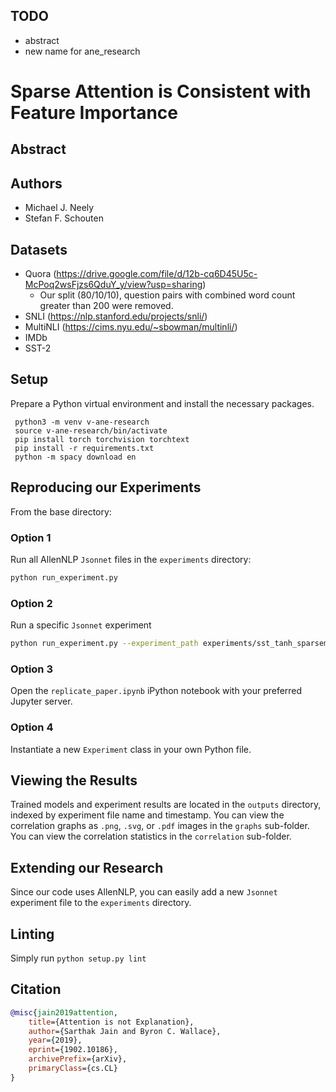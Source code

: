 ## TODO
- abstract
- new name for ane\_research

# Sparse Attention is Consistent with Feature Importance

## Abstract

## Authors

- Michael J. Neely
- Stefan F. Schouten

## Datasets
- Quora (https://drive.google.com/file/d/12b-cq6D45U5c-McPoq2wsFjzs6QduY_y/view?usp=sharing)
  - Our split (80/10/10), question pairs with combined word count greater than 200 were removed.
- SNLI (https://nlp.stanford.edu/projects/snli/)
- MultiNLI (https://cims.nyu.edu/~sbowman/multinli/)
- IMDb
- SST-2

## Setup

Prepare a Python virtual environment and install the necessary packages.

```shell
 python3 -m venv v-ane-research
 source v-ane-research/bin/activate
 pip install torch torchvision torchtext
 pip install -r requirements.txt
 python -m spacy download en
```

## Reproducing our Experiments

From the base directory:

### Option 1

Run all AllenNLP `Jsonnet` files in the `experiments` directory:

```sh
python run_experiment.py
```

### Option 2

Run a specific `Jsonnet` experiment

```sh
python run_experiment.py --experiment_path experiments/sst_tanh_sparsemax.jsonnet
```

### Option 3

Open the `replicate_paper.ipynb` iPython notebook with your preferred Jupyter server.

### Option 4

Instantiate a new `Experiment` class in your own Python file.

## Viewing the Results

Trained models and experiment results are located in the `outputs` directory, indexed by experiment file name and timestamp. You can view the correlation graphs as `.png`, `.svg`, or `.pdf` images in the `graphs` sub-folder. You can view the correlation statistics in the `correlation` sub-folder.

## Extending our Research

Since our code uses AllenNLP, you can easily add a new `Jsonnet` experiment file to the `experiments` directory.

## Linting
Simply run `python setup.py lint`

## Citation

```bibtex
@misc{jain2019attention,
    title={Attention is not Explanation},
    author={Sarthak Jain and Byron C. Wallace},
    year={2019},
    eprint={1902.10186},
    archivePrefix={arXiv},
    primaryClass={cs.CL}
}
```
